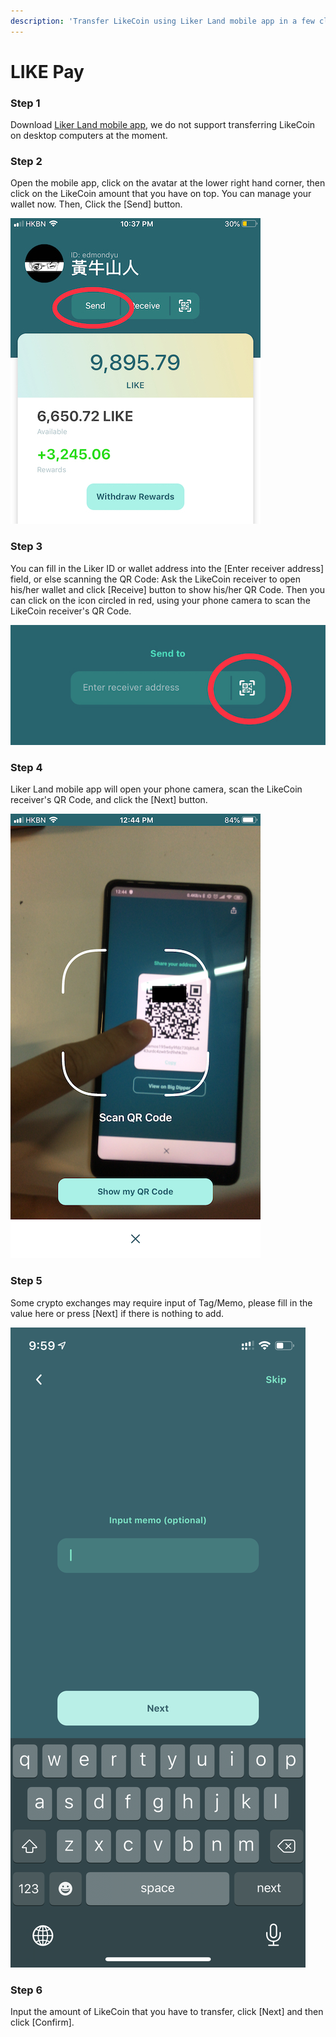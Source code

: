 ```yaml
---
description: 'Transfer LikeCoin using Liker Land mobile app in a few clicks, no handling fee'
---
```


# LIKE Pay

### Step 1

Download [Liker Land mobile app](https://liker.land/getapp), we do not support transferring LikeCoin on desktop computers at the moment.

### Step 2

Open the mobile app, click on the avatar at the lower right hand corner, then click on the LikeCoin amount that you have on top. You can manage your wallet now. Then, Click the \[Send\] button.

![](../../.gitbook/assets/img_2154.jpg)

### Step 3

You can fill in the Liker ID or wallet address into the \[Enter receiver address\] field, or else scanning the QR Code: Ask the LikeCoin receiver to open his/her wallet and click \[Receive\] button to show his/her QR Code. Then you can click on the icon circled in red, using your phone camera to scan the LikeCoin receiver's QR Code. 

![](../../.gitbook/assets/img_2155.jpg)

### **Step 4**

Liker Land mobile app will open your phone camera, scan the LikeCoin receiver's QR Code, and click the \[Next\] button.

![](../../.gitbook/assets/img_2158.png)

### **Step 5**

Some crypto exchanges may require input of Tag/Memo, please fill in the value here or press \[Next\] if there is nothing to add.

![](../../.gitbook/assets/memo.png)

### **Step 6**

Input the amount of LikeCoin that you have to transfer, click \[Next\] and then click \[Confirm\].

